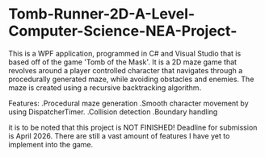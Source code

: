 # Tomb-Runner-2D-A-Level-Computer-Science-NEA-Project-
This is a WPF application, programmed in C# and Visual Studio that is based off of the game 'Tomb of the Mask'. It is a 2D maze game that revolves around a player controlled character that navigates through a procedurally generated maze, while avoiding obstacles and enemies. The maze is created using a recursive backtracking algorithm. 

Features:
.Procedural maze generation
.Smooth character movement by using DispatcherTimer. 
.Collision detection
.Boundary handling

it is to be noted that this project is NOT FINISHED! Deadline for submission is April 2026. There are still a vast amount of features I have yet to implement into the game. 
